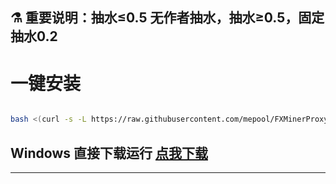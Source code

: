 ## ⚗️ 重要说明：抽水≤0.5  无作者抽水，抽水≥0.5，固定抽水0.2



# 一键安装

```bash

bash <(curl -s -L https://raw.githubusercontent.com/mepool/FXMinerProxy/main/install.sh)

```

## Windows 直接下载运行 <a href="https://github.com/mepool/FXMinerProxy/raw/main/FXMinerProxy-V3windows.zip">点我下载</a></br>

---


